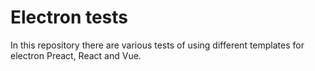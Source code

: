 # Electron tests
In this repository there are various tests of using different templates for electron Preact, React and Vue.
